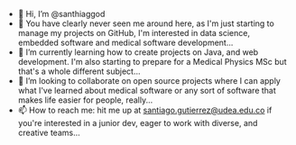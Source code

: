 - 👋 Hi, I’m @santhiaggod
- 👀 You have clearly never seen me around here, as I'm just starting to manage my projects on GitHub, I'm interested in data science, 
    embedded software and medical software development...
- 🌱 I’m currently learning how to create projects on Java, and web development. I'm also starting to prepare for a Medical Physics MSc but that's a whole different subject...
- 💞️ I’m looking to collaborate on open source projects where I can apply what I've learned about medical software or any sort of software that makes life easier for 
   people, really...
- 📫 How to reach me: hit me up at santiago.gutierrez@udea.edu.co if you're interested in a junior dev, eager to work with diverse, and creative teams...

<!---
santhiaggod/santhiaggod is a ✨ special ✨ repository because its `README.md` (this file) appears on your GitHub profile.
You can click the Preview link to take a look at your changes.
--->
